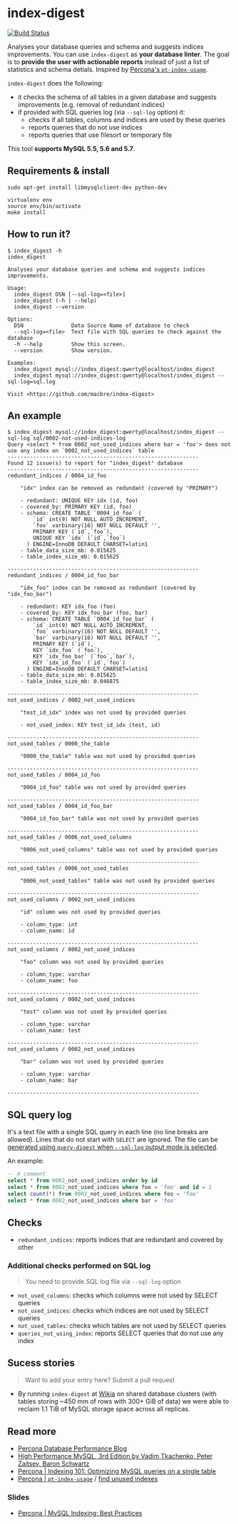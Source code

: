 # index-digest

[![Build Status](https://travis-ci.org/macbre/index-digest.svg?branch=master)](https://travis-ci.org/macbre/index-digest)

Analyses your database queries and schema and suggests indices improvements. You can use `index-digest` as **your database linter**. The goal is to **provide the user with actionable reports** instead of just a list of statistics and schema detials. Inspired by [Percona's `pt-index-usage`](https://www.percona.com/doc/percona-toolkit/LATEST/pt-index-usage.html).

`index-digest` does the following:

* it checks the schema of all tables in a given database and suggests improvements (e.g. removal of redundant indices)
* if provided with SQL queries log (via `--sql-log` option) it:
  * checks if all tables, columns and indices are used by these queries
  * reports queries that do not use indices
  * reports queries that use filesort or temporary file

This tool **supports MySQL 5.5, 5.6 and 5.7**.

## Requirements & install

```
sudo apt-get install libmysqlclient-dev python-dev

virtualenv env
source env/bin/activate
make install
```

## How to run it?

```
$ index_digest -h
index_digest

Analyses your database queries and schema and suggests indices improvements.

Usage:
  index_digest DSN [--sql-log=<file>]
  index_digest (-h | --help)
  index_digest --version

Options:
  DSN               Data Source Name of database to check
  --sql-log=<file>  Text file with SQL queries to check against the database
  -h --help         Show this screen.
  --version         Show version.

Examples:
  index_digest mysql://index_digest:qwerty@localhost/index_digest
  index_digest mysql://index_digest:qwerty@localhost/index_digest --sql-log=sql.log

Visit <https://github.com/macbre/index-digest>
```

## An example

```
$ index_digest mysql://index_digest:qwerty@localhost/index_digest --sql-log sql/0002-not-used-indices-log 
Query <select * from 0002_not_used_indices where bar = 'foo'> does not use any index on `0002_not_used_indices` table
------------------------------------------------------------
Found 12 issue(s) to report for "index_digest" database
------------------------------------------------------------
redundant_indices / 0004_id_foo

	"idx" index can be removed as redundant (covered by "PRIMARY")

	- redundant: UNIQUE KEY idx (id, foo)
	- covered_by: PRIMARY KEY (id, foo)
	- schema: CREATE TABLE `0004_id_foo` (
	    `id` int(9) NOT NULL AUTO_INCREMENT,
	    `foo` varbinary(16) NOT NULL DEFAULT '',
	    PRIMARY KEY (`id`,`foo`),
	    UNIQUE KEY `idx` (`id`,`foo`)
	  ) ENGINE=InnoDB DEFAULT CHARSET=latin1
	- table_data_size_mb: 0.015625
	- table_index_size_mb: 0.015625

------------------------------------------------------------
redundant_indices / 0004_id_foo_bar

	"idx_foo" index can be removed as redundant (covered by "idx_foo_bar")

	- redundant: KEY idx_foo (foo)
	- covered_by: KEY idx_foo_bar (foo, bar)
	- schema: CREATE TABLE `0004_id_foo_bar` (
	    `id` int(9) NOT NULL AUTO_INCREMENT,
	    `foo` varbinary(16) NOT NULL DEFAULT '',
	    `bar` varbinary(16) NOT NULL DEFAULT '',
	    PRIMARY KEY (`id`),
	    KEY `idx_foo` (`foo`),
	    KEY `idx_foo_bar` (`foo`,`bar`),
	    KEY `idx_id_foo` (`id`,`foo`)
	  ) ENGINE=InnoDB DEFAULT CHARSET=latin1
	- table_data_size_mb: 0.015625
	- table_index_size_mb: 0.046875

------------------------------------------------------------
not_used_indices / 0002_not_used_indices

	"test_id_idx" index was not used by provided queries

	- not_used_index: KEY test_id_idx (test, id)

------------------------------------------------------------
not_used_tables / 0000_the_table

	"0000_the_table" table was not used by provided queries

------------------------------------------------------------
not_used_tables / 0004_id_foo

	"0004_id_foo" table was not used by provided queries

------------------------------------------------------------
not_used_tables / 0004_id_foo_bar

	"0004_id_foo_bar" table was not used by provided queries

------------------------------------------------------------
not_used_tables / 0006_not_used_columns

	"0006_not_used_columns" table was not used by provided queries

------------------------------------------------------------
not_used_tables / 0006_not_used_tables

	"0006_not_used_tables" table was not used by provided queries

------------------------------------------------------------
not_used_columns / 0002_not_used_indices

	"id" column was not used by provided queries

	- column_type: int
	- column_name: id

------------------------------------------------------------
not_used_columns / 0002_not_used_indices

	"foo" column was not used by provided queries

	- column_type: varchar
	- column_name: foo

------------------------------------------------------------
not_used_columns / 0002_not_used_indices

	"test" column was not used by provided queries

	- column_type: varchar
	- column_name: test

------------------------------------------------------------
not_used_columns / 0002_not_used_indices

	"bar" column was not used by provided queries

	- column_type: varchar
	- column_name: bar

------------------------------------------------------------
```

## SQL query log

It's a text file with a single SQL query in each line (no line breaks are allowed). Lines that do not start with `SELECT` are ignored. The file can be [generated using `query-digest` when `--sql-log` output mode is selected](https://github.com/macbre/query-digest#output-modes).

An example:

```sql
-- A comment
select * from 0002_not_used_indices order by id
select * from 0002_not_used_indices where foo = 'foo' and id = 2
select count(*) from 0002_not_used_indices where foo = 'foo'
select * from 0002_not_used_indices where bar = 'foo'
```

## Checks

* `redundant_indices`: reports indices that are redundant and covered by other

### Additional checks performed on SQL log

> You need to provide SQL log file via `--sql-log` option

* `not_used_columns`: checks which columns were not used by SELECT queries
* `not_used_indices`: checks which indices are not used by SELECT queries
* `not_used_tables`: checks which tables are not used by SELECT queries
* `queries_not_using_index`: reports SELECT queries that do not use any index

## Sucess stories

> Want to add your entry here? Submit a pull request

* By running `index-digest` at [Wikia](http://wikia.com) on shared database clusters (with tables storing ~450 mm of rows with 300+ GiB of data) we were able to reclaim 1.1 TiB of MySQL storage space across all replicas.

## Read more

* [Percona Database Performance Blog](https://www.percona.com/blog/)
* [High Performance MySQL, 3rd Edition by Vadim Tkachenko, Peter Zaitsev, Baron Schwartz](https://www.safaribooksonline.com/library/view/high-performance-mysql/9781449332471/ch05.html)
* [Percona | Indexing 101: Optimizing MySQL queries on a single table](https://www.percona.com/blog/2015/04/27/indexing-101-optimizing-mysql-queries-on-a-single-table/)
* [Percona | `pt-index-usage`](https://www.percona.com/doc/percona-toolkit/LATEST/pt-index-usage.html) / [find unused indexes](https://www.percona.com/blog/2012/06/30/find-unused-indexes/)

### Slides

* [Percona | MySQL Indexing: Best Practices](https://www.percona.com/files/presentations/WEBINAR-MySQL-Indexing-Best-Practices.pdf)
